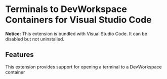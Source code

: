 # Terminals to DevWorkspace Containers for Visual Studio Code

**Notice:** This extension is bundled with Visual Studio Code. It can be disabled but not uninstalled.

## Features

This extension provides support for opening a terminal to a DevWorkspace container
